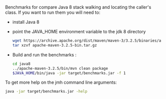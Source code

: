 Benchmarks for compare Java 8 stack walking and locating the caller's class. 
If you want to run them you will need to:

* install Java 8
* point the JAVA_HOME environment variable to the jdk 8 directory

  ```bash
  wget https://archive.apache.org/dist/maven/maven-3/3.2.5/binaries/apache-maven-3.2.5-bin.tar.gz
  tar xzvf apache-maven-3.2.5-bin.tar.gz
  ```

* Build and run the benchmarks :

  ```bash
  cd java8
  ../apache-maven-3.2.5/bin/mvn clean package
  $JAVA_HOME/bin/java -jar target/benchmarks.jar -f 1
  ```
  
To get more help on the jmh command line arguments:

```bash
java -jar target/benchmarks.jar -help
```
